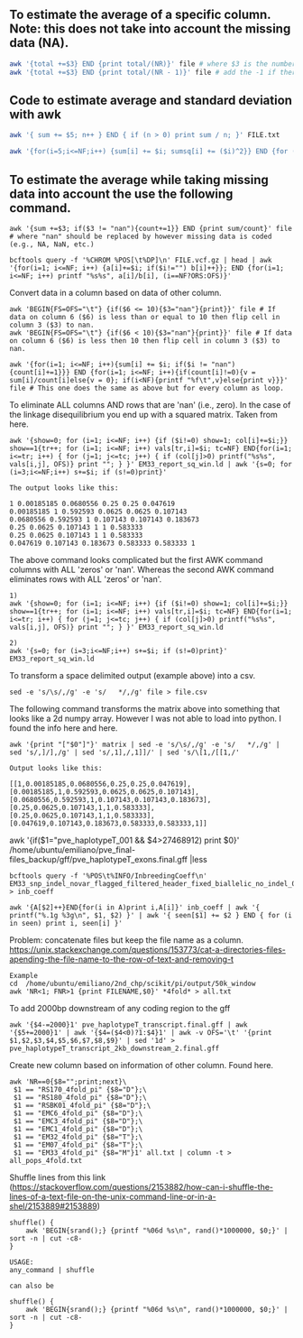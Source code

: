 ## To estimate the average of a specific column. Note: this does not take into account the missing data (NA).

```sh
awk '{total +=$3} END {print total/(NR)}' file # where $3 is the number of the column and NR is the number fo records.
awk '{total +=$3} END {print total/(NR - 1)}' file # add the -1 if there is a name in the column.
```

## Code to estimate average and standard deviation with awk

```sh
awk '{ sum += $5; n++ } END { if (n > 0) print sum / n; }' FILE.txt

awk '{for(i=5;i<=NF;i++) {sum[i] += $i; sumsq[i] += ($i)^2}} END {for (i=1;i<=NF;i++) {printf "%f %f \n", sum[i]/NR, sqrt((sumsq[i]-sum[i]^2/NR)/NR)}}' FILE.txt
```

## To estimate the average while taking missing data into account the use the following command.
```
awk '{sum +=$3; if($3 != "nan"){count+=1}} END {print sum/count}' file # where "nan" should be replaced by however missing data is coded (e.g., NA, NaN, etc.)
```

```
bcftools query -f '%CHROM %POS[\t%DP]\n' FILE.vcf.gz | head | awk '{for(i=1; i<=NF; i++) {a[i]+=$i; if($i!="") b[i]++}}; END {for(i=1; i<=NF; i++) printf "%s%s", a[i]/b[i], (i==NF?ORS:OFS)}'
```

Convert data in a column based on data of other column.
```
awk 'BEGIN{FS=OFS="\t"} {if($6 <= 10){$3="nan"}{print}}' file # If data on column 6 ($6) is less than or equal to 10 then flip cell in column 3 ($3) to nan.
awk 'BEGIN{FS=OFS="\t"} {if($6 < 10){$3="nan"}{print}}' file # If data on column 6 ($6) is less then 10 then flip cell in column 3 ($3) to nan.

awk '{for(i=1; i<=NF; i++){sum[i] += $i; if($i != "nan"){count[i]+=1}}} END {for(i=1; i<=NF; i++){if(count[i]!=0){v = sum[i]/count[i]else{v = 0}; if(i<NF){printf "%f\t",v}else{print v}}}' file # This one does the same as above but for every column as loop.
```

To eliminate ALL columns AND rows that are 'nan' (i.e., zero). In the case of the linkage disequilibrium you end up with a squared matrix.  Taken from here.
```
awk '{show=0; for (i=1; i<=NF; i++) {if ($i!=0) show=1; col[i]+=$i;}} show==1{tr++; for (i=1; i<=NF; i++) vals[tr,i]=$i; tc=NF} END{for(i=1; i<=tr; i++) { for (j=1; j<=tc; j++) { if (col[j]>0) printf("%s%s", vals[i,j], OFS)} print ""; } }' EM33_report_sq_win.ld | awk '{s=0; for (i=3;i<=NF;i++) s+=$i; if (s!=0)print}'

The output looks like this:

1 0.00185185 0.0680556 0.25 0.25 0.047619 
0.00185185 1 0.592593 0.0625 0.0625 0.107143 
0.0680556 0.592593 1 0.107143 0.107143 0.183673 
0.25 0.0625 0.107143 1 1 0.583333 
0.25 0.0625 0.107143 1 1 0.583333 
0.047619 0.107143 0.183673 0.583333 0.583333 1
```

The above command looks complicated but the first AWK command columns with ALL 'zeros' or 'nan'. Whereas the second AWK command eliminates rows with ALL 'zeros' or 'nan'.
```
1)
awk '{show=0; for (i=1; i<=NF; i++) {if ($i!=0) show=1; col[i]+=$i;}} show==1{tr++; for (i=1; i<=NF; i++) vals[tr,i]=$i; tc=NF} END{for(i=1; i<=tr; i++) { for (j=1; j<=tc; j++) { if (col[j]>0) printf("%s%s", vals[i,j], OFS)} print ""; } }' EM33_report_sq_win.ld

2)
awk '{s=0; for (i=3;i<=NF;i++) s+=$i; if (s!=0)print}' EM33_report_sq_win.ld
```

To transform a space delimited output (example above) into a csv.
```
sed -e 's/\s/,/g' -e 's/   */,/g' file > file.csv
```

The following command transforms the matrix above into something that looks like a 2d numpy array. However I was not able to load into python. I found the info here and here.
```
awk '{print "["$0"]"}' matrix | sed -e 's/\s/,/g' -e 's/   */,/g' | sed 's/,]/],/g' | sed 's/,1],/,1]]/' | sed 's/\[1,/[[1,/'

Output looks like this:

[[1,0.00185185,0.0680556,0.25,0.25,0.047619],
[0.00185185,1,0.592593,0.0625,0.0625,0.107143],
[0.0680556,0.592593,1,0.107143,0.107143,0.183673],
[0.25,0.0625,0.107143,1,1,0.583333],
[0.25,0.0625,0.107143,1,1,0.583333],
[0.047619,0.107143,0.183673,0.583333,0.583333,1]]
```


awk '{if($1="pve_haplotypeT_001 && $4>27468912) print $0}' /home/ubuntu/emiliano/pve_final-files_backup/gff/pve_haplotypeT_exons.final.gff |less


```
bcftools query -f '%POS\t%INFO/InbreedingCoeff\n' EM33_snp_indel_novar_flagged_filtered_header_fixed_biallelic_no_indel_001.vcf.gz > inb_coeff

awk '{A[$2]++}END{for(i in A)print i,A[i]}' inb_coeff | awk '{ printf("%.1g %3g\n", $1, $2) }' | awk '{ seen[$1] += $2 } END { for (i in seen) print i, seen[i] }'
```

Problem: concatenate files but keep the file name as a column.
https://unix.stackexchange.com/questions/153773/cat-a-directories-files-apending-the-file-name-to-the-row-of-text-and-removing-t
```
Example
cd  /home/ubuntu/emiliano/2nd_chp/scikit/pi/output/50k_window
awk 'NR<1; FNR>1 {print FILENAME,$0}' *4fold* > all.txt
```

To add 2000bp downstream of any coding region to the gff

```
awk '{$4-=2000}1' pve_haplotypeT_transcript.final.gff | awk '{$5+=2000}1' | awk '{$4=($4<0)?1:$4}1' | awk -v OFS='\t' '{print $1,$2,$3,$4,$5,$6,$7,$8,$9}' | sed '1d' > pve_haplotypeT_transcript_2kb_downstream_2.final.gff

```

Create new column based on information of other column. Found here.
```
awk 'NR==0{$8="";print;next}\
 $1 == "RS170_4fold_pi" {$8="D"};\
 $1 == "RS180_4fold_pi" {$8="D"};\
 $1 == "RSBK01_4fold_pi" {$8="D"};\
 $1 == "EMC6_4fold_pi" {$8="D"};\
 $1 == "EMC3_4fold_pi" {$8="D"};\
 $1 == "EMC1_4fold_pi" {$8="D"};\
 $1 == "EM32_4fold_pi" {$8="T"};\
 $1 == "EM07_4fold_pi" {$8="T"};\
 $1 == "EM33_4fold_pi" {$8="M"}1' all.txt | column -t > all_pops_4fold.txt
```

Shuffle lines from this link (https://stackoverflow.com/questions/2153882/how-can-i-shuffle-the-lines-of-a-text-file-on-the-unix-command-line-or-in-a-shel/2153889#2153889)

```
shuffle() { 
    awk 'BEGIN{srand();} {printf "%06d %s\n", rand()*1000000, $0;}' | sort -n | cut -c8-
}

USAGE:
any_command | shuffle

can also be 

shuffle() {
    awk 'BEGIN{srand();} {printf "%06d %s\n", rand()*1000000, $0;}' | sort -n | cut -c8-
}
```
